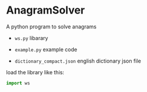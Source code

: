 # AnagramSolver

A python program to solve anagrams

- `ws.py` libarary

- `example.py` example code

- `dictionary_compact.json` english dictionary json file

load the library like this:

```python
import ws
```


